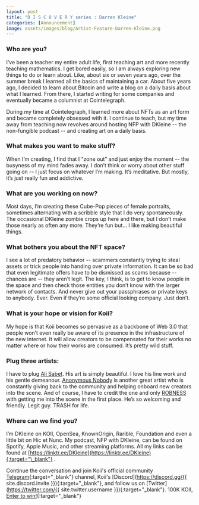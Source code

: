 ```yaml
---
layout: post
title: "D I S C O V E R Y series : Darren Kleine"
categories: [Announcement]
image: assets/images/blog/Artist-Feature-Darren-Kleine.png
---
```


### Who are you?

I’ve been a teacher my entire adult life, first teaching art and more recently teaching mathematics. I get bored easily, so I am always exploring new things to do or learn about. Like, about six or seven years ago, over the summer break I learned all the basics of maintaining a car. About five years ago, I decided to learn about Bitcoin and write a blog on a daily basis about what I learned. From there, I started writing for some companies and eventually became a columnist at Cointelegraph.

During my time at Cointelegraph, I learned more about NFTs as an art form and became completely obsessed with it. I continue to teach, but my time away from teaching now revolves around hosting NFP with DKleine -- the non-fungible podcast -- and creating art on a daily basis.

### What makes you want to make stuff?

When I’m creating, I find that I “zone out” and just enjoy the moment -- the busyness of my mind fades away. I don’t think or worry about other stuff going on -- I just focus on whatever I’m making. It’s meditative. But mostly, it’s just really fun and addictive.

### What are you working on now?

Most days, I’m creating these Cube-Pop pieces of female portraits, sometimes alternating with a scribble style that I do very spontaneously. The occasional DKleine zombie crops up here and there, but I don’t make those nearly as often any more. They’re fun but… I like making beautiful things.

### What bothers you about the NFT space?

I see a lot of predatory behavior -- scammers constantly trying to steal assets or trick people into handing over private information. It can be so bad that even legitimate offers have to be dismissed as scams because -- chances are -- they aren’t legit. The key, I think, is to get to know people in the space and then check those entities you don’t know with the larger network of contacts. And never give out your passphrases or private keys to anybody. Ever. Even if they’re some official looking company. Just don’t.

### What is your hope or vision for Koii?

My hope is that Koii becomes so pervasive as a backbone of Web 3.0 that people won’t even really be aware of its presence in the infrastructure of the new internet. It will allow creators to be compensated for their works no matter where or how their works are consumed. It’s pretty wild stuff.

### Plug three artists:

I have to plug [Ali Sabet](https://twitter.com/sabet?fbclid=IwAR3seU8LZ0UhityIpmVa8igFrxmX0n-nyqKU3RLFb6kq6XfiiaACYRsltmo). His art is simply beautiful. I love his line work and his gentle demeanour. [Anonymous Nobody](https://twitter.com/AFuckingNobody) is another great artist who is constantly giving back to the community and helping onboard new creators into the scene. And of course, I have to credit the one and only [ROBNESS](https://twitter.com/robnessofficial) with getting me into the scene in the first place. He’s so welcoming and friendly. Legit guy. TRASH for life.

### Where can we find you?

I’m DKleine on KOII, OpenSea, KnownOrigin, Rarible, Foundation and even a little bit on Hic et Nunc. My podcast, NFP with DKleine, can be found on Spotify, Apple Music, and other streaming platforms. All my links can be found at [https://linktr.ee/DKleine](https://linktr.ee/DKleine){:target="\_blank"} .

Continue the conversation and join Koii's official community [Telegram](https://t.me/joinchat/OEHs_8T9-8ZhZmU5){:target="\_blank"} channel, Koii's [Discord](https://discord.gg/{{ site.discord.invite }}){:target="\_blank"}, and follow us on [Twitter](https://twitter.com/{{ site.twitter.username }}){:target="\_blank"}. 100K KOII, [Enter to win!](https://gleam.io/c3Cwz/-welcome-to-the-koii-drop-){:target="\_blank"}
